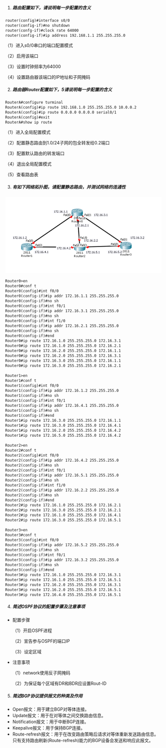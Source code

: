 1. #####  路由配置如下，请说明每一步配置的含义

```
router(config)#interface s0/0
router(config-if)#no shutdown
router(confg-if)#clock rate 64000
router(config-if)#ip address 192.168.1.1 255.255.255.0
```

（1）进入s0/0串口的端口配置模式

（2）启用该端口

（3）设置时钟频率为64000

（4）设置路由器该端口的IP地址和子网掩码

2. ##### 路由器Router配置如下，5请说明每一步配置的含义

```
RouterA#configure turminal
RouterA(config)#ip route 192.168.1.0 255.255.255.0 10.0.0.2
RouterA(config)#ip route 0.0.0.0 0.0.0.0 serial0/1
RouterA(config)#exit
RouterA#show ip route
```

（1）进入全局配置模式

（2）配置静态路由到1.0/24子网的包全转发给0.2端口

（3）配置默认路由的转发端口

（4）退出全局配置模式

（5）查看路由表

3. ##### 有如下网络拓扑图，请配置静态路由，并测试网络的连通性

![图3](3_13.png)

```
Router0>en
Router0#conf t
Router0(config)#int f0/0
Router0(config-if)#ip addr 172.16.1.1 255.255.255.0
Router0(config-if)#no sh
Router0(config-if)#int f0/1 
Router0(config-if)#ip addr 172.16.3.1 255.255.255.0
Router0(config-if)#no sh
Router0(config-if)#int f1/0 
Router0(config-if)#ip addr 172.16.2.1 255.255.255.0
Router0(config-if)#no sh
Router0(config-if)#end
Router0#ip route 172.16.1.0 255.255.255.0 172.16.3.1
Router0#ip route 172.16.1.0 255.255.255.0 172.16.2.1
Router0#ip route 172.16.2.0 255.255.255.0 172.16.1.1
Router0#ip route 172.16.2.0 255.255.255.0 172.16.3.1
Router0#ip route 172.16.3.0 255.255.255.0 172.16.1.1
Router0#ip route 172.16.3.0 255.255.255.0 172.16.2.1

Router1>en
Router1#conf t
Router1(config)#int f0/0
Router1(config-if)#ip addr 172.16.1.2 255.255.255.0
Router1(config-if)#no sh
Router1(config-if)#int f0/1 
Router1(config-if)#ip addr 172.16.4.1 255.255.255.0
Router1(config-if)#no sh
Router1(config-if)#end
Router1#ip route 172.16.3.0 255.255.255.0 172.16.1.1
Router1#ip route 172.16.3.0 255.255.255.0 172.16.4.1
Router1#ip route 172.16.2.0 255.255.255.0 172.16.4.2
Router1#ip route 172.16.5.0 255.255.255.0 172.16.4.2

Router2>en
Router2#conf t
Router2(config)#int f0/0
Router2(config-if)#ip addr 172.16.4.2 255.255.255.0
Router2(config-if)#no sh
Router2(config-if)#int f0/1 
Router2(config-if)#ip addr 172.16.5.1 255.255.255.0
Router2(config-if)#no sh
Router2(config-if)#int f1/0 
Router2(config-if)#ip addr 172.16.2.2 255.255.255.0
Router2(config-if)#no sh
Router2(config-if)#end
Router2#ip route 172.16.1.0 255.255.255.0 172.16.2.1
Router2#ip route 172.16.3.0 255.255.255.0 172.16.2.1
Router2#ip route 172.16.1.0 255.255.255.0 172.16.4.1
Router2#ip route 172.16.3.0 255.255.255.0 172.16.5.1

Router3>en
Router3#conf t
Router3(config)#int f0/0
Router3(config-if)#ip addr 172.16.5.2 255.255.255.0
Router3(config-if)#no sh
Router3(config-if)#int f0/1 
Router3(config-if)#ip addr 172.16.3.2 255.255.255.0
Router3(config-if)#no sh
Router3(config-if)#end
Router3#ip route 172.16.1.0 255.255.255.0 172.16.3.1
Router3#ip route 172.16.1.0 255.255.255.0 172.16.5.1
Router3#ip route 172.16.2.0 255.255.255.0 172.16.3.1
Router3#ip route 172.16.2.0 255.255.255.0 172.16.5.1
Router3#ip route 172.16.4.0 255.255.255.0 172.16.5.1
```

4. ##### 简述OSPF协议的配置步骤及注意事项

- 配置步骤

  （1）开启OSPF进程

  （2）宣告参与OSPF的端口IP

  （3）设定区域

- 注意事项

  （1）network使用反子网掩码

  （2）为保证每个区域有DR和BDR应设置Rout-ID

5. ##### 简述BGP协议提供报文的种类及作用

- Open报文：用于建立BGP对等体连接。
- Update报文：用于在对等体之间交换路由信息。
- Notification报文：用于中断BGP连接。
- Keepalive报文：用于保持BGP连接。
- Route-refresh报文：用于在改变路由策略后请求对等体重新发送路由信息。只有支持路由刷新(Route-refresh)能力的BGP设备会发送和响应此报文。